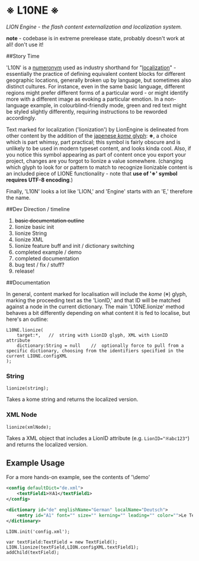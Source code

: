 # ※ L10NE ※

*LION Engine - the flash content externalization and localization system.*

**note** - codebase is in extreme prerelease state, probably doesn't work at all! don't use it!

##Story Time

'L10N' is a [numeronym](http://en.wikipedia.org/wiki/Numeronym) used as industry shorthand for "[localization](http://en.wikipedia.org/wiki/Language_localisation)" - essentially the practice of defining equivalent content blocks for different geographic locations, generally broken up by language, but sometimes also distinct cultures. For instance, even in the same basic language, different regions might prefer different forms of a particular word - or might identify more with a different image as evoking a particular emotion. In a non-language example, in colourblind-friendly mode, green and red text might be styled slightly differently, requiring instructions to be reworded accordingly.

Text marked for localization ('lionization') by LionEngine is delineated from other content by the addition of the [japenese *kome* glyph](http://www.fileformat.info/info/unicode/char/203b/index.htm): **※**, a choice which is part whimsy, part practical; this symbol is fairly obscure and is unlikely to be used in modern typeset content, and looks kinda cool. Also, if you notice this symbol appearing as part of content once you export your project, changes are you forgot to lionize a value somewhere. (changing which glyph to look for or pattern to match to recognize lionizable content is an included piece of LIONE functionality - note that **use of '※' symbol requires UTF-8 encoding**.)

Finally, 'L10N' looks a lot like 'LION,' and 'Engine' starts with an 'E,' therefore the name.

##Dev Direction / timeline

1.	~~basic documentation outline~~
2.	lionize basic init
3.	lionize String
4.	lionize XML
5.	lionize feature buff and init / dictionary switching
6.	completed example / demo
7.	completed documentation
8.	bug test / fix / stuff?
9.	release!

##Documentation

In general, content marked for localisation will include the *kome* (※) glyph, marking the proceeding text as the 'LionID,' and that ID will be matched against a node in the current dictionary. The main 'L10NE.lionize' method behaves a bit differently depending on what content it is fed to localise, but here's an outline:

```as3
L10NE.lionize(
	target:*,	//	string with LionID glyph, XML with LionID attribute
	dictionary:String = null	//	optionally force to pull from a specific dictionary, choosing from the identifiers specified in the current LIONE.configXML
);
```

### String
```as3
lionize(string);
```

Takes a kome string and returns the localized version.

### XML Node
```as3
lionize(xmlNode);
```

Takes a XML object that includes a LionID attribute (e.g. `LionID="※abc123"`) and returns the localized version.

## Example Usage

For a more hands-on example, see the contents of '\demo'

```xml
<config defaultDict="de.xml">
	<textField1>※A1</textField1>
</config>
```

```xml
<dictionary id="de" englishName="German" localName="Deutsch">
	<entry id="A1" font="" size="" kerning="" leading="" color="">Le Test</entry>
</dictionary>
```

```as3
LION.init('config.xml');

var textField:TextField = new TextField();
LION.lionize(textField,LION.configXML.textField1);
addChild(textField);
```
